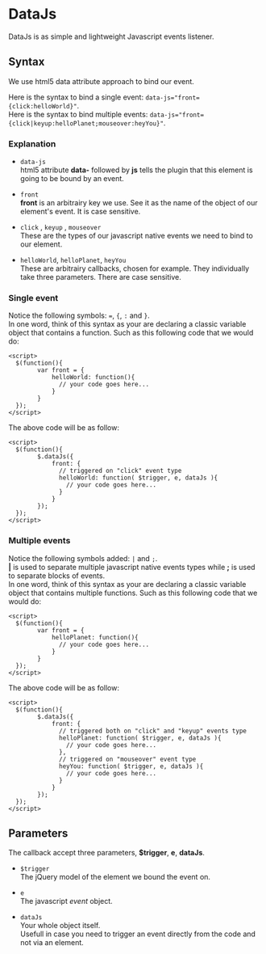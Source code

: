 # DataJs
DataJs is as simple and lightweight Javascript events listener.

## Syntax
We use html5 data attribute approach to bind our event.   

Here is the syntax to bind a single event: `data-js="front={click:helloWorld}"`.    
Here is the syntax to bind multiple events: `data-js="front={click|keyup:helloPlanet;mouseover:heyYou}"`.    

### Explanation  
- `data-js`   
html5 attribute **data-** followed by **js** tells the plugin that this element is going to be bound by an event.    

- `front`   
**front** is an arbitrairy key we use. See it as the name of the object of our element's event. It is case sensitive.   

- `click` ,  `keyup` , `mouseover`      
These are the types of our javascript native events we need to bind to our element.    

- `helloWorld`, `helloPlanet`, `heyYou`     
These are arbitrairy callbacks, chosen for example. They individually take three parameters. There are case sensitive.   

### Single event

Notice the following symbols: `=`, `{`, `:` and `}`.    
In one word, think of this syntax as your are declaring a classic variable object that contains a function. Such as this following code that we would do:    

    <script>
      $(function(){
            var front = {
                helloWorld: function(){
                  // your code goes here...
                }
            }
      });
    </script>

The above code will be as follow:

    <script>
      $(function(){
            $.dataJs({
                front: {
                  // triggered on "click" event type
                  helloWorld: function( $trigger, e, dataJs ){
                    // your code goes here...
                  }
                }
            });
      });
    </script>


### Multiple events

Notice the following symbols added: `|` and `;`.    
**|** is used to separate multiple javascript native events types while **;** is used to separate blocks of events.     
In one word, think of this syntax as your are declaring a classic variable object that contains multiple functions. Such as this following code that we would do:    

    <script>
      $(function(){
            var front = {
                helloPlanet: function(){
                  // your code goes here...
                }
            }
      });
    </script>

The above code will be as follow:

    <script>
      $(function(){
            $.dataJs({
                front: {
                  // triggered both on "click" and "keyup" events type
                  helloPlanet: function( $trigger, e, dataJs ){
                    // your code goes here...
                  },
                  // triggered on "mouseover" event type
                  heyYou: function( $trigger, e, dataJs ){
                    // your code goes here...
                  }
                }
            });
      });
    </script>

## Parameters
The callback accept three parameters, **$trigger**, **e**, **dataJs**.    

- `$trigger`   
The jQuery model of the element we bound the event on.  

- `e`   
The javascript *event* object.

- `dataJs`   
Your whole object itself.   
Usefull in case you need to trigger an event directly from the code and not via an element.
